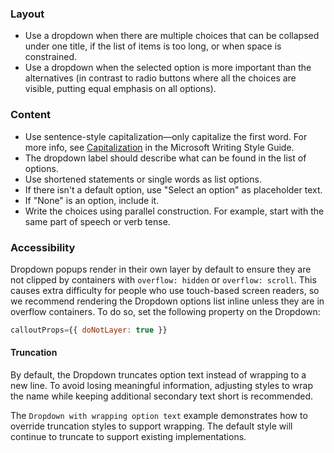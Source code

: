 ### Layout

- Use a dropdown when there are multiple choices that can be collapsed under one title, if the list of items is too long, or when space is constrained.
- Use a dropdown when the selected option is more important than the alternatives (in contrast to radio buttons where all the choices are visible, putting equal emphasis on all options).

### Content

- Use sentence-style capitalization—only capitalize the first word. For more info, see [Capitalization](https://docs.microsoft.com/style-guide/capitalization) in the Microsoft Writing Style Guide.
- The dropdown label should describe what can be found in the list of options.
- Use shortened statements or single words as list options.
- If there isn't a default option, use "Select an option" as placeholder text.
- If "None" is an option, include it.
- Write the choices using parallel construction. For example, start with the same part of speech or verb tense.

### Accessibility

Dropdown popups render in their own layer by default to ensure they are not clipped by containers with `overflow: hidden` or `overflow: scroll`. This causes extra difficulty for people who use touch-based screen readers, so we recommend rendering the Dropdown options list inline unless they are in overflow containers. To do so, set the following property on the Dropdown:

```jsx
calloutProps={{ doNotLayer: true }}
```

#### Truncation

By default, the Dropdown truncates option text instead of wrapping to a new line. To avoid losing meaningful information, adjusting styles to wrap the name while keeping additional secondary text short is recommended.

The `Dropdown with wrapping option text` example demonstrates how to override truncation styles to support wrapping. The default style will continue to truncate to support existing implementations.
